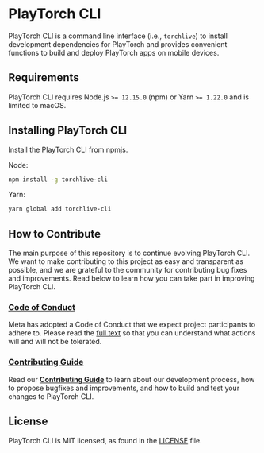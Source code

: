 # PlayTorch CLI
PlayTorch CLI is a command line interface (i.e., `torchlive`) to install development dependencies for PlayTorch and provides convenient functions to build and deploy PlayTorch apps on mobile devices.

## Requirements
PlayTorch CLI requires Node.js `>= 12.15.0` (npm) or Yarn `>= 1.22.0` and is limited to macOS.

## Installing PlayTorch CLI
Install the PlayTorch CLI from npmjs.

Node:
```sh
npm install -g torchlive-cli
```

Yarn:
```sh
yarn global add torchlive-cli
```

## How to Contribute
The main purpose of this repository is to continue evolving PlayTorch CLI. We want to make contributing to this project as easy and transparent as possible, and we are grateful to the community for contributing bug fixes and improvements. Read below to learn how you can take part in improving PlayTorch CLI.

### [Code of Conduct][code]
Meta has adopted a Code of Conduct that we expect project participants to adhere to.
Please read the [full text][code] so that you can understand what actions will and will not be tolerated.

[code]: https://opensource.fb.com/code-of-conduct/

### [Contributing Guide][contribute]
Read our [**Contributing Guide**][contribute] to learn about our development process, how to propose bugfixes and improvements, and how to build and test your changes to PlayTorch CLI.

[contribute]: ../react-native-pytorch-core/CONTRIBUTING.md

## License
PlayTorch CLI is MIT licensed, as found in the [LICENSE][license] file.

[license]: ../react-native-pytorch-core/LICENSE.md
